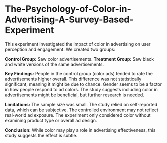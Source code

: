 # The-Psychology-of-Color-in-Advertising-A-Survey-Based-Experiment

This experiment investigated the impact of color in advertising on user perception and engagement. We created two groups:

**Control Group:** Saw color advertisements.
**Treatment Group:** Saw black and white versions of the same advertisements.

**Key Findings:**
People in the control group (color ads) tended to rate the advertisements higher overall.
This difference was not statistically significant, meaning it might be due to chance.
Gender seems to be a factor in how people respond to ad colors.
The study suggests including color in advertisements might be beneficial, but further research is needed.

**Limitations:**
The sample size was small.
The study relied on self-reported data, which can be subjective.
The controlled environment may not reflect real-world ad exposure.
The experiment only considered color without examining product type or overall ad design.

**Conclusion:**
While color may play a role in advertising effectiveness, this study suggests the effect is subtle.

